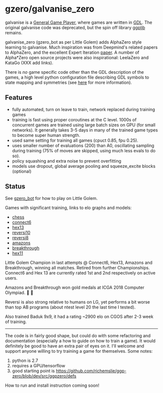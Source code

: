 gzero/galvanise_zero
====================
galvanise is a [General Game Player](https://en.wikipedia.org/wiki/General_game_playing), where
games are written in [GDL](https://en.wikipedia.org/wiki/Game_Description_Language).  The original
galvanise code was deprecated, but the spin off library [ggplib](https://github.com/richemslie/ggplib)
remains.

galvanise_zero (gzero_bot as per Little Golem) adds AlphaZero style learning to galvanise.  Much
inspiration was from Deepmind's related papers to AlphaZero, and the excellent Expert Iteration
[paper](https://arxiv.org/abs/1705.08439). A number of Alpha*Zero open source projects were also
inspirational: LeelaZero and KataGo (XXX add links).

There is *no* game specific code other than the GDL description of the games, a high level
python configuration file describing GDL symbols to state mapping and symmetries (see
[here](https://github.com/richemslie/galvanise_zero/issues/1) for more information).


Features
--------
* fully automated, turn on leave to train, network replaced during training games
* training is fast using proper coroutines at the C level.  1000s of concurrent games are trained
  using large batch sizes on GPU (for small networks).  It generally takes 3-5 days in many of the
  trained game types to become super human strength.
* used same setting for training all games (cpuct 0.85, fpu 0.25).
* uses smaller number of evaluations (200) than A0, oscillating sampling during training (75% of
  moves are skipped, using much less evals to do so).
* policy squashing and extra noise to prevent overfitting
* models use dropout, global average pooling and squeeze_excite blocks (optional)



Status
------
See [gzero_bot](http://littlegolem.net/jsp/info/player.jsp?plid=58835) for how to play on Little Golem.

Games with significant training, links to elo graphs and models:

* [chess](https://github.com/richemslie/gzero_data/tree/master/data/chess)
* [connect6](https://github.com/richemslie/gzero_data/tree/master/data/connect6)
* [hex13](https://github.com/richemslie/gzero_data/tree/master/data/hexLG13)
* [reversi10](https://github.com/richemslie/gzero_data/tree/master/data/reversi_10x10)
* [reversi8](https://github.com/richemslie/gzero_data/tree/master/data/reversi_8x8)
* [amazons](https://github.com/richemslie/gzero_data/tree/master/data/amazons_10x10)
* [breakthrough](https://github.com/richemslie/gzero_data/tree/master/data/breakthrough)
* [hex11](https://github.com/richemslie/gzero_data/tree/master/data/hexLG11)

Little Golem Champion in last attempts @ Connect6, Hex13, Amazons and Breakthrough, winning all matches.
Retired from further Championships.  Connect6 and Hex 13 are currently rated 1st and 2nd
respectively on active users.

Amazons and Breakthrough won gold medals at ICGA 2018 Computer Olympiad. :clap: :clap:

Reversi is also strong relative to humans on LG, yet performs a bit worse than top AB programs
(about ntest level 20 the last time I tested).

Also trained Baduk 9x9, it had a rating ~2900 elo on CGOS after 2-3 week of training.

--------------------

The code is in fairly good shape, but could do with some refactoring and documentation (especially
a how to guide on how to train a game).  It would definitely be good to have an extra pair of eyes
on it.  I'll welcome and support anyone willing to try training a game for themselves.  Some notes:

1. python is 2.7
2. requires a GPU/tensorflow
3. good starting point is https://github.com/richemslie/ggp-zero/blob/dev/src/ggpzero/defs

How to run and install instruction coming soon!


